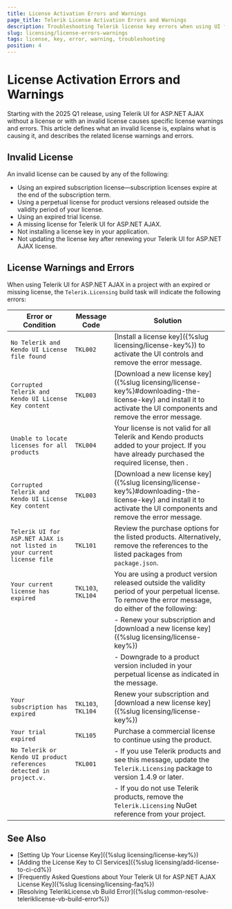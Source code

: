```yaml
---
title: License Activation Errors and Warnings
page_title: Telerik License Activation Errors and Warnings
description: Troubleshooting Telerik license key errors when using UI for ASP.NET AJAX.
slug: licensing/license-errors-warnings
tags: license, key, error, warning, troubleshooting
position: 4
---
```


# License Activation Errors and Warnings

Starting with the 2025 Q1 release, using Telerik UI for ASP.NET AJAX without a license or with an invalid license causes specific license warnings and errors. This article defines what an invalid license is, explains what is causing it, and describes the related license warnings and errors.

## Invalid License

An invalid license can be caused by any of the following:

- Using an expired subscription license—subscription licenses expire at the end of the subscription term.
- Using a perpetual license for product versions released outside the validity period of your license.
- Using an expired trial license.
- A missing license for Telerik UI for ASP.NET AJAX.
- Not installing a license key in your application.
- Not updating the license key after renewing your Telerik UI for ASP.NET AJAX license.

## License Warnings and Errors

When using Telerik UI for ASP.NET AJAX in a project with an expired or missing license, the `Telerik.Licensing` build task will indicate the following errors:

| Error or Condition                                                       | Message Code       | Solution                                                                                                                                                            |
| ------------------------------------------------------------------------ | ------------------ | ------------------------------------------------------------------------------------------------------------------------------------------------------------------- |
| `No Telerik and Kendo UI License file found`                             | `TKL002`           | [Install a license key]({%slug licensing/license-key%}) to activate the UI controls and remove the error message.                                                   |
| `Corrupted Telerik and Kendo UI License Key content`                     | `TKL003`           | [Download a new license key]({%slug licensing/license-key%}#downloading-the-license-key) and install it to activate the UI components and remove the error message. |
| `Unable to locate licenses for all products`                             | `TKL004`           | Your license is not valid for all Telerik and Kendo products added to your project. If you have already purchased the required license, then .                      |
| `Corrupted Telerik and Kendo UI License Key content`                     | `TKL003`           | [Download a new license key]({%slug licensing/license-key%}#downloading-the-license-key) and install it to activate the UI components and remove the error message. |
| `Telerik UI for ASP.NET AJAX is not listed in your current license file` | `TKL101`           | Review the purchase options for the listed products. Alternatively, remove the references to the listed packages from `package.json`.                               |
| `Your current license has expired`                                       | `TKL103`, `TKL104` | You are using a product version released outside the validity period of your perpetual license. To remove the error message, do either of the following:            |
|                                                                          |                    | - Renew your subscription and [download a new license key]({%slug licensing/license-key%})                                                                          |
|                                                                          |                    | - Downgrade to a product version included in your perpetual license as indicated in the message.                                                                    |
| `Your subscription has expired`                                          | `TKL103`, `TKL104` | Renew your subscription and [download a new license key]({%slug licensing/license-key%})                                                                            |
| `Your trial expired`                                                     | `TKL105`           | Purchase a commercial license to continue using the product.                                                                     |
| `No Telerik or Kendo UI product references detected in project.v.`       | `TKL001`           | - If you use Telerik products and see this message, update the `Telerik.Licensing` package to version 1.4.9 or later.                                                 |
|                                                                          |                    | - If you do not use Telerik products, remove the `Telerik.Licensing` NuGet reference from your project.                                                               |

## See Also

- [Setting Up Your License Key]({%slug licensing/license-key%})
- [Adding the License Key to CI Services]({%slug licensing/add-license-to-ci-cd%})
- [Frequently Asked Questions about Your Telerik UI for ASP.NET AJAX License Key]({%slug licensing/licensing-faq%})
- [Resolving TelerikLicense.vb Build Error]({%slug common-resolve-teleriklicense-vb-build-error%})
